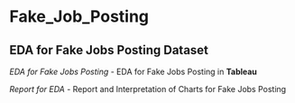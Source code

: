 # Fake_Job_Posting
## EDA for Fake Jobs Posting Dataset

*EDA for Fake Jobs Posting* - EDA for Fake Jobs Posting in **Tableau**

*Report for EDA* - Report and Interpretation of Charts for Fake Jobs Posting
